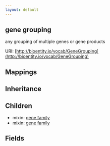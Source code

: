 ```yaml
---
layout: default
---
```


## gene grouping


any grouping of multiple genes or gene products

URI: [http://bioentity.io/vocab/GeneGrouping](http://bioentity.io/vocab/GeneGrouping)
## Mappings


## Inheritance


## Children

 *  mixin: [gene family](GeneFamily.html)
 *  mixin: [gene family](GeneFamily.html)


## Fields

